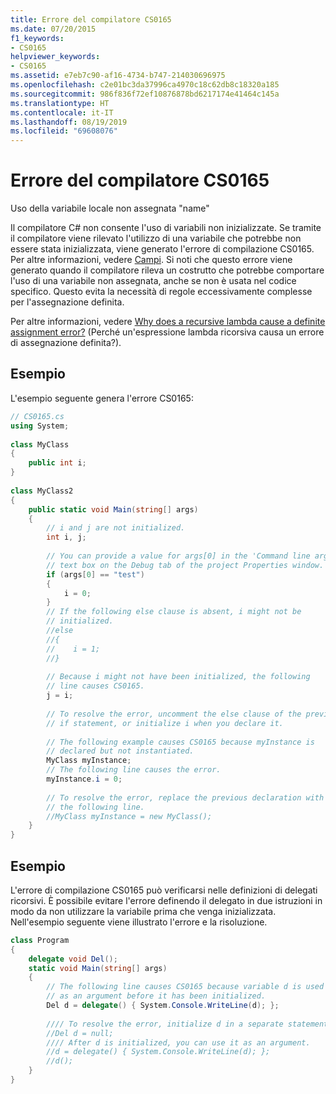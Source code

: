 ```yaml
---
title: Errore del compilatore CS0165
ms.date: 07/20/2015
f1_keywords:
- CS0165
helpviewer_keywords:
- CS0165
ms.assetid: e7eb7c90-af16-4734-b747-214030696975
ms.openlocfilehash: c2e01bc3da37996ca4970c18c62db8c18320a185
ms.sourcegitcommit: 986f836f72ef10876878bd6217174e41464c145a
ms.translationtype: HT
ms.contentlocale: it-IT
ms.lasthandoff: 08/19/2019
ms.locfileid: "69608076"
---
```

# <a name="compiler-error-cs0165"></a>Errore del compilatore CS0165
Uso della variabile locale non assegnata "name"  
  
 Il compilatore C# non consente l'uso di variabili non inizializzate. Se tramite il compilatore viene rilevato l'utilizzo di una variabile che potrebbe non essere stata inizializzata, viene generato l'errore di compilazione CS0165. Per altre informazioni, vedere [Campi](../../programming-guide/classes-and-structs/fields.md). Si noti che questo errore viene generato quando il compilatore rileva un costrutto che potrebbe comportare l'uso di una variabile non assegnata, anche se non è usata nel codice specifico. Questo evita la necessità di regole eccessivamente complesse per l'assegnazione definita.  
  
 Per altre informazioni, vedere [Why does a recursive lambda cause a definite assignment error?](https://blogs.msdn.com/ericlippert/archive/2006/08/18/706398.aspx) (Perché un'espressione lambda ricorsiva causa un errore di assegnazione definita?).  
  
## <a name="example"></a>Esempio  
 L'esempio seguente genera l'errore CS0165:  
  
```csharp  
// CS0165.cs  
using System;  
  
class MyClass  
{  
    public int i;  
}  
  
class MyClass2  
{  
    public static void Main(string[] args)  
    {  
        // i and j are not initialized.  
        int i, j;  
  
        // You can provide a value for args[0] in the 'Command line arguments'  
        // text box on the Debug tab of the project Properties window.  
        if (args[0] == "test")  
        {  
            i = 0;  
        }  
        // If the following else clause is absent, i might not be  
        // initialized.  
        //else  
        //{  
        //    i = 1;  
        //}  
  
        // Because i might not have been initialized, the following   
        // line causes CS0165.  
        j = i;  
  
        // To resolve the error, uncomment the else clause of the previous  
        // if statement, or initialize i when you declare it.  
  
        // The following example causes CS0165 because myInstance is  
        // declared but not instantiated.  
        MyClass myInstance;  
        // The following line causes the error.  
        myInstance.i = 0;   
  
        // To resolve the error, replace the previous declaration with  
        // the following line.  
        //MyClass myInstance = new MyClass();  
    }  
}  
```  
  
## <a name="example"></a>Esempio  
 L'errore di compilazione CS0165 può verificarsi nelle definizioni di delegati ricorsivi. È possibile evitare l'errore definendo il delegato in due istruzioni in modo da non utilizzare la variabile prima che venga inizializzata. Nell'esempio seguente viene illustrato l'errore e la risoluzione.  
  
```csharp  
class Program  
{  
    delegate void Del();  
    static void Main(string[] args)  
    {  
        // The following line causes CS0165 because variable d is used   
        // as an argument before it has been initialized.  
        Del d = delegate() { System.Console.WriteLine(d); };   
  
        //// To resolve the error, initialize d in a separate statement.  
        //Del d = null;  
        //// After d is initialized, you can use it as an argument.  
        //d = delegate() { System.Console.WriteLine(d); };  
        //d();  
    }  
}  
```
